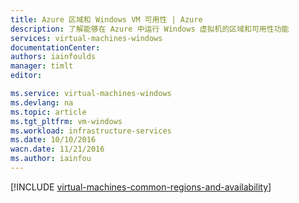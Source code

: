 ```yaml
---
title: Azure 区域和 Windows VM 可用性 | Azure
description: 了解能够在 Azure 中运行 Windows 虚拟机的区域和可用性功能
services: virtual-machines-windows
documentationCenter: 
authors: iainfoulds
manager: timlt
editor: 

ms.service: virtual-machines-windows
ms.devlang: na
ms.topic: article
ms.tgt_pltfrm: vm-windows
ms.workload: infrastructure-services
ms.date: 10/10/2016
wacn.date: 11/21/2016
ms.author: iainfou
---
```


[!INCLUDE [virtual-machines-common-regions-and-availability](../../includes/virtual-machines-common-regions-and-availability.md)]

<!---HONumber=Mooncake_0829_2016-->